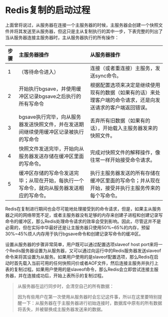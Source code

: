 # Redis复制的启动过程

上面曾将说过，从服务器在连接一个主服务器的时候，主服务器会创建一个快照文件并将其发送至从服务器，但这只是主从复制执行的其中一步，下表完整的列出了当从服务器连接主服务器时，主从服务器执行的所有操作：

| 步骤 | 主服务器操作 | 从服务器操作 |
| :--- | :--- | :--- |
| 1 | （等待命令进入） | 连接（或者重连接）主服务，发送sync命令。 |
| 2 | 开始执行bgsave，并使用缓冲区记录bgsave之后执行的所有写命令 | 根据配置选项来决定是继续使用现有的数据（如果有的话）来处理客户端的命令请求，还是向发送请求的客户端返回错误。 |
| 3 | bgsave执行完毕，向从服务器发送快照文件，并在发送期间继续使用缓冲区记录被执行的写命令 | 丢弃所有旧数据（如果有的话），开始载入主服务器发来的快照文件。 |
| 4 | 快照文件发送完毕，开始向从服务器发送存储在缓冲区里面的写命令。 | 完成对快照文件的解释操作，像往常一样开始接受命令请求。 |
| 5 | 缓冲区存储的写命令发送完毕；从现在开始，每执行一个写命令，就向从服务器发送相应的写命令。 | 执行主服务器发送的所有存储在缓冲区里面的写命令；并从现在开始，接受并执行主服务传来的每个写命令。 |

Redis在复制进行期间也会尽可能地处理接受到的命令请求，但是，如果主从服务器之间的网络带宽不足，或者主服务器没有足够的内存来创建子进程和创建记录写命令的缓冲区，那么Redis处理命令请求的效率会受到影响。因此，尽管这并不是必需的，但在实际中华最好还是让主服务器只使用50%~65%的内存，预留30%~45%烦人内存用于执行bgsave命令和创建记录写命令的缓冲区。

设置从服务器的步骤非常简单，用户既可以通过配置选项slaveof host port来将一个Redis服务器设置为从服务器，又可以通过向运行中的Redis服务器发送slaveof命令来将其设置为从服务。如果用户使用的是slaveof配置选项，那么Redis在启动时首先载入当前可用的任何快照问价或者AOF文件，然后连接主服务并执行上表的复制过程。如果用户使用的是slaveof命令，那么Redis会立即尝试连接主服务器，并在连接成功后，开始上表所示的复制过程。

> 从服务器在运行同步时，会清空自己的所有数据：
>
> 因为有些用户在第一次使用从服务器时会忘记这件事，所以在这里要特别提醒一下：从服务器在于主服务器进行初始连接时，数据库中原有的所有数据将丢失，并被替换成主服务器发送来的数据。



